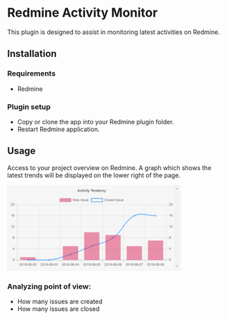 # Redmine Activity Monitor

This plugin is designed to assist in monitoring latest activities on Redmine.

## Installation
### Requirements

* Redmine

### Plugin setup

* Copy or clone the app into your Redmine plugin folder.    
* Restart Redmine application.

## Usage
Access to your project overview on Redmine. A graph which shows the latest trends will be displayed on the lower right of the page.

<img src="./assets/images/sample.png" width="400">
  
### Analyzing point of view:
* How many issues are created
* How many issues are closed

